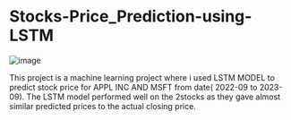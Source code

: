 # Stocks-Price_Prediction-using-LSTM
![image](https://github.com/user-attachments/assets/704eeb45-f474-458d-a163-dbb885fd9b78)


This project is a machine learning project where i used LSTM MODEL to predict stock price for APPL INC AND MSFT from date( 2022-09 to 2023-09).
The LSTM model performed well on the 2stocks as they gave almost similar predicted prices to the  actual closing price.
